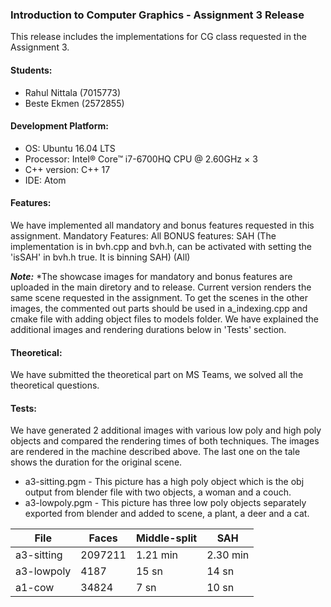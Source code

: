 ### Introduction to Computer Graphics - Assignment 3 Release

This release includes the implementations for CG class requested in the Assignment 3.

#### Students:

* Rahul Nittala (7015773)
* Beste Ekmen   (2572855)
           
#### Development Platform:

* OS: Ubuntu 16.04 LTS
* Processor: Intel® Core™ i7-6700HQ CPU @ 2.60GHz × 3
* C++ version: C++ 17 
* IDE: Atom

#### Features:
We have implemented all mandatory and bonus features requested in this assignment.
Mandatory Features: All
BONUS features: SAH (The implementation is in bvh.cpp and bvh.h, can be activated with setting the 'isSAH' in bvh.h true. It is binning SAH) (All)

***Note:*** *The showcase images for mandatory and bonus features are uploaded in the main diretory and to release. Current version renders the same scene requested in the assignment. To get the scenes in the other images, the commented out parts should be used in a_indexing.cpp and cmake file with adding object files to models folder. We have explained the additional images and rendering durations below in 'Tests' section.

#### Theoretical:
We have submitted the theoretical part on MS Teams, we solved all the theoretical questions.

#### Tests:

We have generated 2 additional images with various low poly and high poly objects and compared the rendering times of both techniques. The images are rendered in the machine described above. The last one on the tale shows the duration for the original scene.

* a3-sitting.pgm - This picture has a high poly object which is the obj output from blender file with two objects, a woman and a couch. 
* a3-lowpoly.pgm - This picture has three low poly objects separately exported from blender and added to scene, a plant, a deer and a cat.

| File | Faces | Middle-split | SAH |
| -------- | -------- | -------- | -------- |
| a3-sitting | 2097211 | 1.21 min | 2.30 min |
| a3-lowpoly | 4187 | 15 sn | 14 sn |
| a1-cow | 34824 | 7 sn | 10 sn |